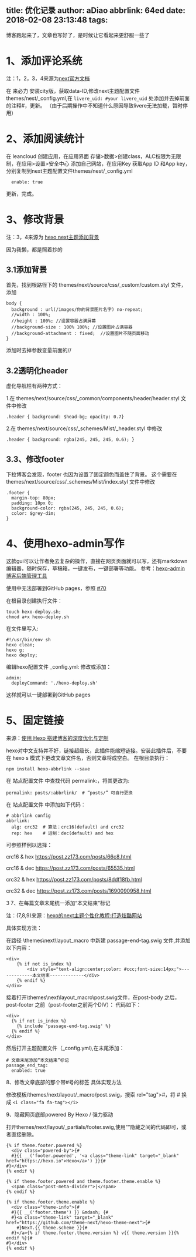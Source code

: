 title: 优化记录
author: aDiao
abbrlink: 64ed
date: 2018-02-08 23:13:48
tags:
---
博客跑起来了，文章也写好了，是时候让它看起来更舒服一些了
# 1、添加评论系统
注：1，2，3，4来源为[next官方文档](http://theme-next.iissnan.com/)

在 来必力 安装city版，获取data-ID,修改next主题配置文件themes/nest/_config.yml,在
`livere_uid: #your livere_uid` 处添加并去掉前面的注释#，更新。
（由于后期操作中不知道什么原因导致livere无法加载，暂时停用）
# 2、添加阅读统计
在 leancloud 创建应用，在应用界面 存储>数据>创建class，ALC权限为无限制，在应用>设置>安全中心 添加自己网站，在应用Key 获取App ID 和App key， 分别复制到next主题配置文件themes/nest/_config.yml
```leancloud_visitors:
  enable: true
```
更新，完成。
# 3、修改背景
注：3，4来源为 [hexo next主题添加背景
](http://xanxus.xin/2017/09/17/hexo%20next%E4%B8%BB%E9%A2%98%E6%B7%BB%E5%8A%A0%E8%83%8C%E6%99%AF/)

因为我懒，都是照着抄的
<!-- more -->

## 3.1添加背景
首先，找到根路径下的 themes/next/source/css/_custom/custom.styl 文件，添加
```
body {
  background : url(/images/你的背景图片名字) no-repeat;
  //width : 100%;
  //height : 100%; //设置容器占满屏幕
  //background-size : 100% 100%; //设置图片占满容器
  //background-attachment : fixed;  //设置图片不随页面移动
}
```
添加时去掉参数变量前面的//
## 3.2透明化header
虚化导航栏有两种方式：

1.在 themes/next/source/css/_common/components/header/header.styl 文件中修改
```
.header { background: $head-bg; opacity: 0.7}
```
2.在 themes/next/source/css/_schemes/Mist/_header.styl 中修改
```
.header { background: rgba(245, 245, 245, 0.6); }
```
## 3.3、修改footer
下拉博客会发现，footer 也因为设置了固定颜色而盖住了背景。
这个需要在 themes/next/source/css/_schemes/Mist/index.styl 文件中修改
```
.footer {
  margin-top: 80px;
  padding: 10px 0;
  background-color: rgba(245, 245, 245, 0.6);
  color: $grey-dim;
}
```

# 4、使用hexo-admin写作
这款gui可以让作者免去复杂的操作，直接在网页页面就可以写，还有markdown编辑器，随时保存，草稿箱，一键发布，一键部署等功能。
参考：[hexo-admin 博客后端管理工具](https://blog.kinpzz.com/2016/12/31/hexo-admin-backend-management/)

使用中无法部署到GitHub pages，参照 [#70](https://github.com/jaredly/hexo-admin/issues/70)

在根目录创建执行文件：
```
touch hexo-deploy.sh; 
chmod a+x hexo-deploy.sh
```

在文件里写入:
```
#!/usr/bin/env sh
hexo clean;
hexo g;
hexo deploy;
```
编辑hexo配置文件 _config.yml:
修改或添加：
```
admin:
  deployCommand: './hexo-deploy.sh'
```
这样就可以一键部署到GitHub pages


# 5、固定链接
来源：[使用 Hexo 搭建博客的深度优化与定制](https://github.com/heytxz/blog/issues/20)

hexo对中文支持并不好，链接超级长，此插件能缩短链接。安装此插件后，不要在 hexo s 模式下更改文章文件名，否则文章将成空白。
在根目录执行：
```
npm install hexo-abbrlink --save
```
在 站点配置文件 中查找代码 permalink:，将其更改为:
```
permalink: posts/:abbrlink/  # “posts/” 可自行更换
```
在 站点配置文件 中添加如下代码：
```
# abbrlink config
abbrlink:
  alg: crc32  # 算法：crc16(default) and crc32
  rep: hex    # 进制：dec(default) and hex
```
可参照样例以选择：

crc16 & hex
https://post.zz173.com/posts/66c8.html

crc16 & dec
https://post.zz173.com/posts/65535.html

crc32 & hex
https://post.zz173.com/posts/8ddf18fb.html

crc32 & dec
https://post.zz173.com/posts/1690090958.html

3 7、在每篇文章末尾统一添加“本文结束”标记

注：(7,8,9)来源：[hexo的next主题个性化教程:打造炫酷网站](http://shenzekun.cn/hexo%E7%9A%84next%E4%B8%BB%E9%A2%98%E4%B8%AA%E6%80%A7%E5%8C%96%E9%85%8D%E7%BD%AE%E6%95%99%E7%A8%8B.html)

具体实现方法：

在路径 \themes\next\layout\_macro 中新建 passage-end-tag.swig 文件,并添加以下内容：
```
<div>
    {% if not is_index %}
        <div style="text-align:center;color: #ccc;font-size:14px;">-------------本文结束-------------</div>
    {% endif %}
</div>
```
接着打开\themes\next\layout\_macro\post.swig文件，在post-body 之后， post-footer 之前（post-footer之前两个DIV）：
代码如下：
```
<div>
  {% if not is_index %}
    {% include 'passage-end-tag.swig' %}
  {% endif %}
</div>
```
然后打开主题配置文件（_config.yml),在末尾添加：
```
# 文章末尾添加“本文结束”标记
passage_end_tag:
  enabled: true
```

8、修改文章底部的那个带#号的标签
具体实现方法

修改模板/themes/next/layout/_macro/post.swig，搜索 rel="tag">#，将 # 换成 ```<i class="fa fa-tag"></i>```

9、隐藏网页底部powered By Hexo / 强力驱动

打开themes/next/layout/_partials/footer.swig,使用””隐藏之间的代码即可，或者直接删除。
```
{% if theme.footer.powered %}
  <div class="powered-by">{#
  #}{{ __('footer.powered', '<a class="theme-link" target="_blank" href="https://hexo.io">Hexo</a>') }}{#
#}</div>
{% endif %}

{% if theme.footer.powered and theme.footer.theme.enable %}
  <span class="post-meta-divider">|</span>
{% endif %}

{% if theme.footer.theme.enable %}
  <div class="theme-info">{#
  #}{{ __('footer.theme') }} &mdash; {#
  #}<a class="theme-link" target="_blank" href="https://github.com/theme-next/hexo-theme-next">{#
    #}NexT.{{ theme.scheme }}{#
  #}</a>{% if theme.footer.theme.version %} v{{ theme.version }}{% endif %}{#
#}</div>
{% endif %}
```

